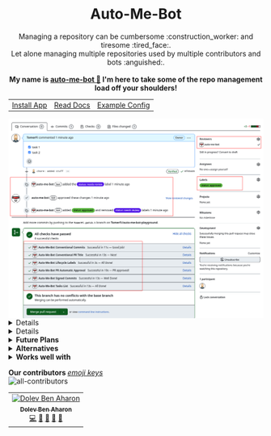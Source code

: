 <h1 align="center">
  Auto-Me-Bot
</h1>

<p align="center">
  Managing a repository can be cumbersome :construction_worker: and tiresome :tired_face:.<br/>
  Let alone managing multiple repositories used by multiple contributors and bots :anguished:.<br/><br/>
  <strong>
  My name is <a href="https://github.com/apps/auto-me-bot">auto-me-bot 🤖</a> I'm here to take some of the repo management load off your shoulders!
  </strong>
</p>

<p align="center">
  <table align="center">
    <td align="left"><a href=https://github.com/apps/auto-me-bot target="_blank">Install App</a></td>
    <td align="left"><a href="https://auto-me-bot.tomfi.info/" target="_blank">Read Docs</a></td>
    <td align="left"><a href="https://github.com/TomerFi/auto-me-bot/blob/main/.github/auto-me-bot.yml" target="_blank">Example Config</a></td>
  </table>
</p>

<a href="https://auto-me-bot.tomfi.info/">
  <img align="center" src="https://raw.githubusercontent.com/TomerFi/auto-me-bot/main/docs/img/all-handlers-success.png" alt="all-handlers-success"/>
<a/>

<details>
  <summary><strong>Failed Checks</strong></summary>
  <a href="https://auto-me-bot.tomfi.info/">
    <img align="center" src="https://raw.githubusercontent.com/TomerFi/auto-me-bot/main/docs/img/all-handlers-fail.png" alt="all-handlers-fail"/>
  <a/>
  </summary>
</details>

<details>
  <summary><strong>Configuration</strong></summary>
  <p align="left">
    Place a file :memo: called <em>auto-me-bot.yml</em> in your <em>.github</em> folder :file_folder: in the repos you want me to help out with.<br/>
    Check out the <a href="https://auto-me-bot.tomfi.info/">documentation</a> to see what else I can do :call_me_hand:.

```yaml
# .github/auto-me-bot.yml
---
pr:
  lifecycleLabels: # this means you I'll label PRs based on the their lifecycle.
  conventionalCommits: # this means I'll enforce conventional commit messages in PRs.
  conventionalTitle: # this means I'll enforce conventional title for PRs.
  signedCommits: # this means I'll make sure all commits in PRs are signed with the 'Signed-off-by' trailer.
  tasksList: # this means I'll verify completion of tasks list in PRs.
  autoApprove: # you can tell about users or bots you trust, and I'll automatically approve their PRs.
```

  > When using both the `lifecycleLabels` and `autoApprove`, it's advised to keep them separated and in order.<br/>
  > Otherwise, the GitHub's approve event might not make its way to the lifecycle handler, and we might miss a label.

  </p>
  </summary>
</details>

<details>
  <summary><strong>Future Plans</strong></summary>
  <ul>
    <li>Size based labeling for pull requests</li>
    <li>Automate assignees and reviewers for pull requests</li>
    <li>Various handlers for event types other then <em>pull_request</em, such as <em>push</em> and and <em>issue</em> event types</li>
    <li>Repository management capabilities, such as labels creation and settings syncing</li>
  </ul>
</details>

<details>
  <summary><strong>Alternatives</strong></summary>
  <p>Other awesome applications the offer similar handlers as <a href="https://github.com/apps/auto-me-bot">auto-me-bot</a></p>
  <ul>
    <li><a href="https://github.com/apps/dco">DCO</a></li>
    <li><a href="https://github.com/apps/semantic-pull-requests">Semantic Pull Request</a></li>
    <li><a href="https://github.com/marketplace/task-list-completed">Task List Completed</a></li>
    <li><a href="https://github.com/marketplace/trafico-pull-request-labeler">Trafico</a></li>
  </ul>
</details>

<details>
  <summary><strong>Works well with</strong></summary>
  <p>
    If you keep your commits conventional,<br/>
    you can use the <a href="https://github.com/TomerFi/version-bumper-action">version-bumper-action</a> for <em>GitHub</em>, to automate your releases.
  </p>
</details>

<p align="left">
<strong>Our contributors </strong><a href="https://allcontributors.org/docs/en/emoji-key"><em>emoji keys</em></a><br/>
<img alt="all-contributors" src="https://img.shields.io/github/all-contributors/tomerfi/auto-me-bot?color=ee8449&style=flat-square">
<br/>
<div align="left">

<!-- ALL-CONTRIBUTORS-LIST:START - Do not remove or modify this section -->
<!-- prettier-ignore-start -->
<!-- markdownlint-disable -->
<table>
  <tbody>
    <tr>
      <td align="center"><a href="https://github.com/dolby360"><img src="https://avatars.githubusercontent.com/u/22151399?v=4?s=100" width="100px;" alt="Dolev Ben Aharon"/><br /><sub><b>Dolev Ben Aharon</b></sub></a><br /><a href="https://github.com/TomerFi/auto-me-bot/commits?author=dolby360" title="Code">💻</a> <a href="https://github.com/TomerFi/auto-me-bot/commits?author=dolby360" title="Documentation">📖</a> <a href="https://github.com/TomerFi/auto-me-bot/issues?q=author%3Adolby360" title="Bug reports">🐛</a> <a href="#ideas-dolby360" title="Ideas, Planning, & Feedback">🤔</a> <a href="#promotion-dolby360" title="Promotion">📣</a></td>
    </tr>
  </tbody>
</table>

<!-- markdownlint-restore -->
<!-- prettier-ignore-end -->

<!-- ALL-CONTRIBUTORS-LIST:END -->
<!-- ALL-CONTRIBUTORS-LIST:END -->
</div>
</p>
